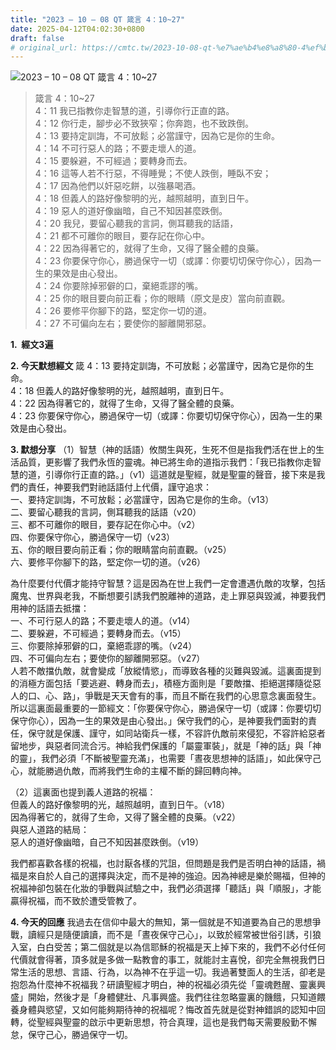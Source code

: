 ```yaml
---
title: "2023 – 10 – 08 QT 箴言 4：10~27"
date: 2025-04-12T04:02:30+0800
draft: false
# original_url: https://cmtc.tw/2023-10-08-qt-%e7%ae%b4%e8%a8%80-4%ef%bc%9a1027
---
```


![2023 – 10 – 08 QT  箴言 4：10\~27](/images/qt.jpg  "2023 – 10 – 08 QT  箴言 4：10\~27")

> 箴言 4：10\~27  
> 4：11 我已指教你走智慧的道，引導你行正直的路。  
> 4：12 你行走，腳步必不致狹窄；你奔跑，也不致跌倒。  
> 4：13 要持定訓誨，不可放鬆；必當謹守，因為它是你的生命。  
> 4：14 不可行惡人的路；不要走壞人的道。  
> 4：15 要躲避，不可經過；要轉身而去。  
> 4：16 這等人若不行惡，不得睡覺；不使人跌倒，睡臥不安；  
> 4：17 因為他們以奸惡吃餅，以強暴喝酒。  
> 4：18 但義人的路好像黎明的光，越照越明，直到日午。  
> 4：19 惡人的道好像幽暗，自己不知因甚麼跌倒。  
> 4：20 我兒，要留心聽我的言詞，側耳聽我的話語，  
> 4：21 都不可離你的眼目，要存記在你心中。  
> 4：22 因為得著它的，就得了生命，又得了醫全體的良藥。  
> 4：23 你要保守你心，勝過保守一切（或譯：你要切切保守你心），因為一生的果效是由心發出。  
> 4：24 你要除掉邪僻的口，棄絕乖謬的嘴。  
> 4：25 你的眼目要向前正看；你的眼睛（原文是皮）當向前直觀。  
> 4：26 要修平你腳下的路，堅定你一切的道。  
> 4：27 不可偏向左右；要使你的腳離開邪惡。

**1.  經文3遍**

**2. 今天默想經文**
箴 4：13 要持定訓誨，不可放鬆；必當謹守，因為它是你的生命。  
4：18 但義人的路好像黎明的光，越照越明，直到日午。  
4：22 因為得著它的，就得了生命，又得了醫全體的良藥。  
4：23 你要保守你心，勝過保守一切（或譯：你要切切保守你心），因為一生的果效是由心發出。

**3. 默想分享**
（1）智慧（神的話語）攸關生與死，生死不但是指我們活在世上的生活品質，更影響了我們永恆的靈魂。神已將生命的道指示我們：「我已指教你走智慧的道，引導你行正直的路。」（v1）這道就是聖經，就是聖靈的聲音，接下來是我們的責任，神要我們對祂話語付上代價，謹守追求：  
一、要持定訓誨，不可放鬆；必當謹守，因為它是你的生命。（v13）  
二、要留心聽我的言詞，側耳聽我的話語（v20）  
三、都不可離你的眼目，要存記在你心中。（v2）  
四、你要保守你心，勝過保守一切（v23）  
五、你的眼目要向前正看；你的眼睛當向前直觀。（v25）  
六、要修平你腳下的路，堅定你一切的道。（v26）

為什麼要付代價才能持守智慧？這是因為在世上我們一定會遭遇仇敵的攻擊，包括魔鬼、世界與老我，不斷想要引誘我們脫離神的道路，走上罪惡與毀滅，神要我們用神的話語去抵擋：  
一、不可行惡人的路；不要走壞人的道。（v14）  
二、要躲避，不可經過；要轉身而去。（v15）  
三、你要除掉邪僻的口，棄絕乖謬的嘴。（v24）  
四、不可偏向左右；要使你的腳離開邪惡。（v27）  
人若不敵擋仇敵，就會變成「放縱情慾」，而導致各種的災難與毀滅。這裏面提到的消極方面包括「要逃避、轉身而去」，積極方面則是「要敵擋、拒絕選擇隨從惡人的口、心、路」，爭戰是天天會有的事，而且不斷在我們的心思意念裏面發生。所以這裏面最重要的一節經文：「你要保守你心，勝過保守一切（或譯：你要切切保守你心），因為一生的果效是由心發出。」保守我們的心，是神要我們面對的責任，保守就是保護、謹守，如同站衛兵一樣，不容許仇敵前來侵犯，不容許給惡者留地步，與惡者同流合污。神給我們保護的「屬靈軍裝」，就是「神的話」與「神的靈」，我們必須「不斷被聖靈充滿」，也需要「晝夜思想神的話語」，如此保守己心，就能勝過仇敵，而將我們生命的主權不斷的歸回轉向神。

（2）這裏面也提到義人道路的祝福：  
但義人的路好像黎明的光，越照越明，直到日午。（v18）  
因為得著它的，就得了生命，又得了醫全體的良藥。（v22）  
與惡人道路的結局：  
惡人的道好像幽暗，自己不知因甚麼跌倒。（v19）

我們都喜歡各樣的祝福，也討厭各樣的咒詛，但問題是我們是否明白神的話語，禍福是來自於人自己的選擇與決定，而不是神的強迫。因為神總是樂於賜福，但神的祝福神卻包裝在化妝的爭戰與試驗之中，我們必須選擇「聽話」與「順服」，才能贏得祝福，而不致於遭受管教了。

**4. 今天的回應**
我過去在信仰中最大的無知，第一個就是不知道要為自己的思想爭戰，讀經只是隨便讀讀，而不是「晝夜保守己心」，以致於經常被世俗引誘，引狼入室，白白受苦；第二個就是以為信耶穌的祝福是天上掉下來的，我們不必付任何代價就會得著，頂多就是多做一點教會的事工，就能討主喜悅，卻完全無視我們日常生活的思想、言語、行為，以為神不在乎這一切。我過著雙面人的生活，卻老是抱怨為什麼神不祝福我？研讀聖經才明白，神的祝福必須先從「靈魂甦醒、靈裏興盛」開始，然後才是「身體健壯、凡事興盛。我們往往忽略靈裏的饑餓，只知道餵養身體與慾望，又如何能夠期待神的祝福呢？悔改首先就是從對神錯誤的認知中回轉，從聖經與聖靈的啟示中更新思想，符合真理，這也是我們每天需要殷勤不懈怠，保守己心，勝過保守一切。
